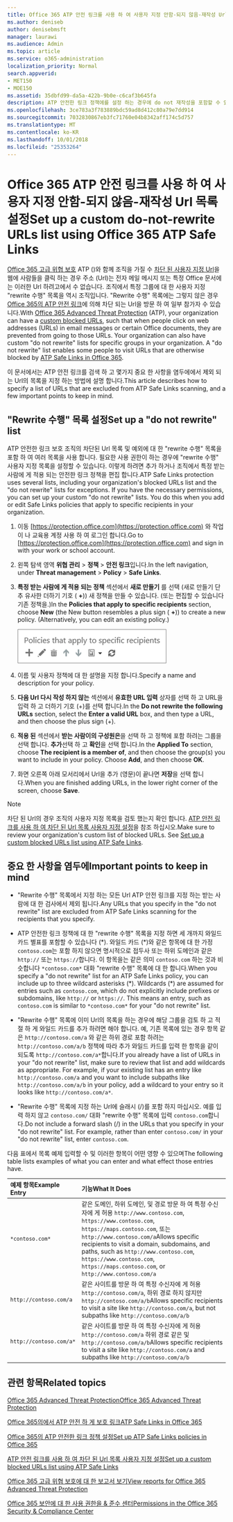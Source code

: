 ```yaml
---
title: Office 365 ATP 안전 링크를 사용 하 여 사용자 지정 안함-되지 않음-재작성 Url 목록 설정
ms.author: deniseb
author: denisebmsft
manager: laurawi
ms.audience: Admin
ms.topic: article
ms.service: o365-administration
localization_priority: Normal
search.appverid:
- MET150
- MOE150
ms.assetid: 35dbfd99-da5a-422b-9b0e-c6caf3b645fa
description: ATP 안전한 링크 정책에를 설정 하는 경우에 do not 재작성을 포함할 수 있습니다 ' 목록에 포함 된 사이트를 방문 하 여 조직에서 일부 사용자를 사용 하도록 설정 하는 Url의 목록입니다.
ms.openlocfilehash: 3ce783a3f783889bdc59ad8d412c80a79e7dd914
ms.sourcegitcommit: 7032830867eb3fc71760e04b8342aff174c5d757
ms.translationtype: MT
ms.contentlocale: ko-KR
ms.lasthandoff: 10/01/2018
ms.locfileid: "25353264"
---
```

# <a name="set-up-a-custom-do-not-rewrite-urls-list-using-office-365-atp-safe-links"></a><span data-ttu-id="130ad-103">Office 365 ATP 안전 링크를 사용 하 여 사용자 지정 안함-되지 않음-재작성 Url 목록 설정</span><span class="sxs-lookup"><span data-stu-id="130ad-103">Set up a custom do-not-rewrite URLs list using Office 365 ATP Safe Links</span></span>

<span data-ttu-id="130ad-p101">[Office 365 고급 위협 보호](office-365-atp.md) ATP ()와 함께 조직을 가질 수 [차단 된 사용자 지정 Url](set-up-a-custom-blocked-urls-list-wtih-atp.md)을 웹에 사람들을 클릭 하는 경우 주소 (Url)는 전자 메일 메시지 또는 특정 Office 문서에는 이러한 Url 하려고에서 수 없습니다. 조직에서 특정 그룹에 대 한 사용자 지정 "rewrite 수행" 목록을 역시 조직입니다. "Rewrite 수행" 목록에는 그렇지 않은 경우 [Office 365의 ATP 안전 링크](atp-safe-links.md)에 의해 차단 되는 Url을 방문 하 여 일부 참가자 수 있습니다.</span><span class="sxs-lookup"><span data-stu-id="130ad-p101">With [Office 365 Advanced Threat Protection](office-365-atp.md) (ATP), your organization can have a [custom blocked URLs](set-up-a-custom-blocked-urls-list-wtih-atp.md), such that when people click on web addresses (URLs) in email messages or certain Office documents, they are prevented from going to those URLs. Your organization can also have custom "do not rewrite" lists for specific groups in your organization. A "do not rewrite" list enables some people to visit URLs that are otherwise blocked by [ATP Safe Links in Office 365](atp-safe-links.md).</span></span> 
  
<span data-ttu-id="130ad-107">이 문서에서는 ATP 안전 링크를 검색 하 고 몇가지 중요 한 사항을 염두에에서 제외 되는 Url의 목록을 지정 하는 방법에 설명 합니다.</span><span class="sxs-lookup"><span data-stu-id="130ad-107">This article describes how to specify a list of URLs that are excluded from ATP Safe Links scanning, and a few important points to keep in mind.</span></span>

## <a name="set-up-a-do-not-rewrite-list"></a><span data-ttu-id="130ad-108">"Rewrite 수행" 목록 설정</span><span class="sxs-lookup"><span data-stu-id="130ad-108">Set up a "do not rewrite" list</span></span>

<span data-ttu-id="130ad-p102">ATP 안전한 링크 보호 조직의 차단된 Url 목록 및 예외에 대 한 "rewrite 수행" 목록을 포함 하 여 여러 목록을 사용 합니다. 필요한 사용 권한이 하는 경우에 "rewrite 수행" 사용자 지정 목록을 설정할 수 있습니다. 이렇게 하려면 추가 하거나 조직에서 특정 받는 사람에 게 적용 되는 안전한 링크 정책을 편집 합니다.</span><span class="sxs-lookup"><span data-stu-id="130ad-p102">ATP Safe Links protection uses several lists, including your organization's blocked URLs list and the "do not rewrite" lists for exceptions. If you have the necessary permissions, you can set up your custom "do not rewrite" lists. You do this when you add or edit Safe Links policies that apply to specific recipients in your organization.</span></span> 
  
1. <span data-ttu-id="130ad-112">이동 [https://protection.office.com](https://protection.office.com) 와 작업이 나 교육용 계정 사용 하 여 로그인 합니다.</span><span class="sxs-lookup"><span data-stu-id="130ad-112">Go to [https://protection.office.com](https://protection.office.com) and sign in with your work or school account.</span></span> 
    
2. <span data-ttu-id="130ad-113">왼쪽 탐색 영역 **위협 관리** \> **정책** \> **안전 링크**입니다.</span><span class="sxs-lookup"><span data-stu-id="130ad-113">In the left navigation, under **Threat management** \> **Policy** \> **Safe Links**.</span></span>
    
3. <span data-ttu-id="130ad-p103">**특정 받는 사람에 게 적용 되는 정책** 섹션에서 **새로 만들기** 를 선택 (새로 만들기 단추 유사한 더하기 기호 ( **+**)) 새 정책을 만들 수 있습니다. (또는 편집할 수 있습니다 기존 정책을.)</span><span class="sxs-lookup"><span data-stu-id="130ad-p103">In the **Policies that apply to specific recipients** section, choose **New** (the New button resembles a plus sign ( **+**)) to create a new policy. (Alternatively, you can edit an existing policy.)</span></span>
    
    ![특정 전자 메일 받는 사람에 대 한 안전한 링크 정책을 추가 하려면 새로 만들기를 선택 합니다.](media/01073f42-3cec-4ddb-8c10-4d33ec434676.png)
  
4. <span data-ttu-id="130ad-117">이름 및 사용자 정책에 대 한 설명을 지정 합니다.</span><span class="sxs-lookup"><span data-stu-id="130ad-117">Specify a name and description for your policy.</span></span>
    
5. <span data-ttu-id="130ad-118">**다음 Url 다시 작성 하지 않는** 섹션에서 **유효한 URL 입력** 상자를 선택 하 고 URL을 입력 하 고 더하기 기호 (+)를 선택 합니다.</span><span class="sxs-lookup"><span data-stu-id="130ad-118">In the **Do not rewrite the following URLs** section, select the **Enter a valid URL** box, and then type a URL, and then choose the plus sign (+).</span></span> 
    
6. <span data-ttu-id="130ad-p104">**적용 된** 섹션에서 **받는 사람이의 구성원은**을 선택 하 고 정책에 포함 하려는 그룹을 선택 합니다. **추가**선택 하 고 **확인**을 선택 합니다.</span><span class="sxs-lookup"><span data-stu-id="130ad-p104">In the **Applied To** section, choose **The recipient is a member of**, and then choose the group(s) you want to include in your policy. Choose **Add**, and then choose **OK**.</span></span>
    
7. <span data-ttu-id="130ad-121">화면 오른쪽 아래 모서리에서 Url을 추가 (영문)이 끝나면 **저장**을 선택 합니다.</span><span class="sxs-lookup"><span data-stu-id="130ad-121">When you are finished adding URLs, in the lower right corner of the screen, choose **Save**.</span></span>
    
> [!NOTE]
> <span data-ttu-id="130ad-p105">차단 된 Url의 경우 조직의 사용자 지정 목록을 검토 했는지 확인 합니다. [ATP 안전 링크를 사용 하 여 차단 된 Url 목록 사용자 지정 설정](set-up-a-custom-blocked-urls-list-wtih-atp.md)을 참조 하십시오.</span><span class="sxs-lookup"><span data-stu-id="130ad-p105">Make sure to review your organization's custom list of blocked URLs. See [Set up a custom blocked URLs list using ATP Safe Links](set-up-a-custom-blocked-urls-list-wtih-atp.md).</span></span> 
  
## <a name="important-points-to-keep-in-mind"></a><span data-ttu-id="130ad-124">중요 한 사항을 염두에</span><span class="sxs-lookup"><span data-stu-id="130ad-124">Important points to keep in mind</span></span>

- <span data-ttu-id="130ad-125">"Rewrite 수행" 목록에서 지정 하는 모든 Url ATP 안전 링크를 지정 하는 받는 사람에 대 한 검사에서 제외 됩니다.</span><span class="sxs-lookup"><span data-stu-id="130ad-125">Any URLs that you specify in the "do not rewrite" list are excluded from ATP Safe Links scanning for the recipients that you specify.</span></span>
 
- <span data-ttu-id="130ad-p106">ATP 안전한 링크 정책에 대 한 "rewrite 수행" 목록을 지정 하면 세 개까지 와일드 카드 별표를 포함할 수 있습니다 (\*). 와일드 카드 (\*)와 같은 항목에 대 한 가정 `contoso.com`는 포함 하지 않으면 명시적으로 접두사 또는 하위 도메인과 같은 `http://` 또는 `https://`합니다. 이 항목을는 같은 의미 `contoso.com` 하는 것과 비슷합니다 `*contoso.com*` 대화 "rewrite 수행" 목록에 대 한 합니다.</span><span class="sxs-lookup"><span data-stu-id="130ad-p106">When you specify a "do not rewrite" list for an ATP Safe Links policy, you can include up to three wildcard asterisks (\*). Wildcards (\*) are assumed for entries such as `contoso.com`, which do not explicitly include prefixes or subdomains, like `http://` or `https://`. This means an entry, such as `contoso.com` is similar to `*contoso.com*` for your "do not rewrite" list.</span></span>

- <span data-ttu-id="130ad-p107">"Rewrite 수행" 목록에 이미 Url의 목록을 하는 경우에 해당 그룹을 검토 하 고 적절 하 게 와일드 카드를 추가 하려면 해야 합니다. 예, 기존 목록에 있는 경우 항목 같은 `http://contoso.com/a` 와 같은 하위 경로 포함 하려는 `http://contoso.com/a/b` 정책에 따라 추가 와일드 카드를 입력 한 항목을 같이 되도록 `http://contoso.com/a*`합니다.</span><span class="sxs-lookup"><span data-stu-id="130ad-p107">If you already have a list of URLs in your "do not rewrite" list, make sure to review that list and add wildcards as appropriate. For example, if your existing list has an entry like `http://contoso.com/a` and you want to include subpaths like `http://contoso.com/a/b` in your policy, add a wildcard to your entry so it looks like `http://contoso.com/a*`.</span></span>
    
- <span data-ttu-id="130ad-p108">"Rewrite 수행" 목록에 지정 하는 Url에 슬래시 (/)를 포함 하지 마십시오. 예를 입력 하지 않고 `contoso.com/` 대화 "rewrite 수행" 목록에 입력 `contoso.com`합니다.</span><span class="sxs-lookup"><span data-stu-id="130ad-p108">Do not include a forward slash (/) in the URLs that you specify in your "do not rewrite" list. For example, rather than enter `contoso.com/` in your "do not rewrite" list, enter `contoso.com`.</span></span>
    
<span data-ttu-id="130ad-133">다음 표에서 목록 예제 입력할 수 및 이러한 항목이 어떤 영향 수 있으며</span><span class="sxs-lookup"><span data-stu-id="130ad-133">The following table lists examples of what you can enter and what effect those entries have.</span></span>
    
|<span data-ttu-id="130ad-134">**예제 항목**</span><span class="sxs-lookup"><span data-stu-id="130ad-134">**Example Entry**</span></span>|<span data-ttu-id="130ad-135">**기능**</span><span class="sxs-lookup"><span data-stu-id="130ad-135">**What It Does**</span></span>|
|:-----|:-----|
|`*contoso.com*`  <br/> |<span data-ttu-id="130ad-136">같은 도메인, 하위 도메인, 및 경로 방문 하 여 특정 수신자에 게 허용 `http://www.contoso.com`, `https://www.contoso.com`, `https://maps.contoso.com`, 또는`http://www.contoso.com/a`</span><span class="sxs-lookup"><span data-stu-id="130ad-136">Allows specific recipients to visit a domain, subdomains, and paths, such as `http://www.contoso.com`, `https://www.contoso.com`, `https://maps.contoso.com`, or `http://www.contoso.com/a`</span></span>  <br/> |
|`http://contoso.com/a`  <br/> |<span data-ttu-id="130ad-137">같은 사이트를 방문 하 여 특정 수신자에 게 허용 `http://contoso.com/a`, 하위 경로 하지 않지만`http://contoso.com/a/b`</span><span class="sxs-lookup"><span data-stu-id="130ad-137">Allows specific recipients to visit a site like `http://contoso.com/a`, but not subpaths like `http://contoso.com/a/b`</span></span>  <br/> |
|`http://contoso.com/a*`  <br/> |<span data-ttu-id="130ad-138">같은 사이트를 방문 하 여 특정 수신자에 게 허용 `http://contoso.com/a` 하위 경로 같은 및`http://contoso.com/a/b`</span><span class="sxs-lookup"><span data-stu-id="130ad-138">Allows specific recipients to visit a site like `http://contoso.com/a` and subpaths like `http://contoso.com/a/b`</span></span>  <br/> |
   
  

## <a name="related-topics"></a><span data-ttu-id="130ad-139">관련 항목</span><span class="sxs-lookup"><span data-stu-id="130ad-139">Related topics</span></span>

[<span data-ttu-id="130ad-140">Office 365 Advanced Threat Protection</span><span class="sxs-lookup"><span data-stu-id="130ad-140">Office 365 Advanced Threat Protection</span></span>](office-365-atp.md)
  
[<span data-ttu-id="130ad-141">Office 365의에서 ATP 안전 하 게 보호 링크</span><span class="sxs-lookup"><span data-stu-id="130ad-141">ATP Safe Links in Office 365</span></span>](atp-safe-links.md)
  
[<span data-ttu-id="130ad-142">Office 365의 ATP 안전한 링크 정책 설정</span><span class="sxs-lookup"><span data-stu-id="130ad-142">Set up ATP Safe Links policies in Office 365</span></span>](set-up-atp-safe-links-policies.md)
  
[<span data-ttu-id="130ad-143">ATP 안전 링크를 사용 하 여 차단 된 Url 목록 사용자 지정 설정</span><span class="sxs-lookup"><span data-stu-id="130ad-143">Set up a custom blocked URLs list using ATP Safe Links</span></span>](set-up-a-custom-blocked-urls-list-wtih-atp.md)

[<span data-ttu-id="130ad-144">Office 365 고급 위협 보호에 대 한 보고서 보기</span><span class="sxs-lookup"><span data-stu-id="130ad-144">View reports for Office 365 Advanced Threat Protection</span></span>](view-reports-for-atp.md)

[<span data-ttu-id="130ad-145">Office 365 보안에 대 한 사용 권한을 &amp; 준수 센터</span><span class="sxs-lookup"><span data-stu-id="130ad-145">Permissions in the Office 365 Security &amp; Compliance Center</span></span>](permissions-in-the-security-and-compliance-center.md)
  

